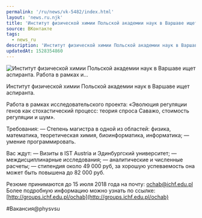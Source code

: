 ```yaml
---
permalink: '/ru/news/vk-5482/index.html'
layout: 'news.ru.njk'
title: 'Институт физической химии Польской академии наук в Варшаве ищет аспиранта. Работа в рамках и'
source: ВКонтакте
tags:
  - news_ru
description: 'Институт физической химии Польской академии наук в Варшаве ищет аспиранта. Работа в рамках и…'
updatedAt: 1528354860
---
```

![Институт физической химии Польской академии наук в Варшаве ищет аспиранта. Работа в рамках и…](https://sun9-53.userapi.com/impf/c824701/v824701436/156d01/FJz4qeLQZ_0.jpg?size=900x600&quality=96&proxy=1&sign=b2a1a10523741c13dab0a6315ed409b3&c_uniq_tag=RH9UJofjsN63QsB14zo3iBJv_1o73XWUOJtypE7pRNk&type=album)

Институт физической химии Польской академии наук в Варшаве ищет аспиранта.

Работа в рамках исследовательского проекта: «Эволюция регуляции генов как стохастический процесс: теория спроса Саважо, стоимость регуляции и шум».

Требования:
— Степень магистра в одной из областей: физика, математика, теоретическая химия, биоинформатика, информатика;
— умение программировать.

Вас ждут:
— Визиты в IST Austria и Эдинбургский университет;
— междисциплинарные исследования;
— аналитические и численные расчеты;
— стипендия около 49 000 руб, за хорошую успеваемость она может быть повышена до 82 000 руб.

Резюме принимаются до 15 июля 2018 года на почту: ochab@ichf.edu.pl
Более подробную информацию можно узнать по ссылке: [http://groups.ichf.edu.pl/ochab](http://groups.ichf.edu.pl/ochab)

#Вакансия@physvsu
